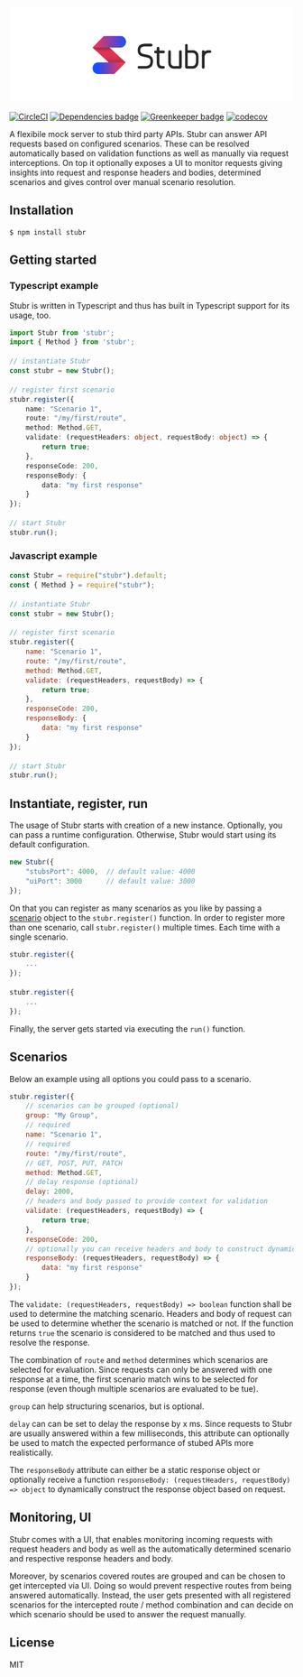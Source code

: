 <img src="./docs/logo-large.png"/>

[![CircleCI](https://circleci.com/gh/stubrjs/stubr/tree/master.svg?style=shield)](https://circleci.com/gh/stubrjs/stubr/tree/master)
[![Dependencies badge](https://david-dm.org/stubrjs/stubr.svg)](https://david-dm.org/stubrjs/stubr)
[![Greenkeeper badge](https://badges.greenkeeper.io/stubrjs/stubr.svg)](https://greenkeeper.io/)
[![codecov](https://codecov.io/gh/stubrjs/stubr/branch/master/graph/badge.svg)](https://codecov.io/gh/stubrjs/stubr)

A flexibile mock server to stub third party APIs. Stubr can answer API requests based on configured scenarios. These can be resolved automatically based on validation functions as well as manually via request interceptions. On top it optionally exposes a UI to monitor requests giving insights into request and response headers and bodies, determined scenarios and gives control over manual scenario resolution.

## Installation
```
$ npm install stubr
```

## Getting started

### Typescript example
Stubr is written in Typescript and thus has built in Typescript support for its usage, too.

```ts
import Stubr from 'stubr';
import { Method } from 'stubr';

// instantiate Stubr
const stubr = new Stubr();

// register first scenario
stubr.register({
	name: "Scenario 1",
	route: "/my/first/route",
	method: Method.GET,
	validate: (requestHeaders: object, requestBody: object) => {
		return true;
	},
	responseCode: 200,
	responseBody: {
		data: "my first response"
	}
});

// start Stubr
stubr.run();
```

### Javascript example
```js
const Stubr = require("stubr").default;
const { Method } = require("stubr");

// instantiate Stubr
const stubr = new Stubr();

// register first scenario
stubr.register({
	name: "Scenario 1",
	route: "/my/first/route",
	method: Method.GET,
	validate: (requestHeaders, requestBody) => {
		return true;
	},
	responseCode: 200,
	responseBody: {
		data: "my first response"
	}
});

// start Stubr
stubr.run();
```

## Instantiate, register, run
The usage of Stubr starts with creation of a new instance. Optionally, you can pass a runtime configuration. Otherwise, Stubr would start using its default configuration.

```js
new Stubr({
    "stubsPort": 4000,  // default value: 4000
    "uiPort": 3000      // default value: 3000
});
```

On that you can register as many scenarios as you like by passing a [scenario](#Scenario) object to the `stubr.register()` function. In order to register more than one scenario, call `stubr.register()` multiple times. Each time with a single scenario.

```js
stubr.register({
	...
});

stubr.register({
	...
});
```

Finally, the server gets started via executing the `run()` function.

## Scenarios
Below an example using all options you could pass to a scenario.
```js
stubr.register({
	// scenarios can be grouped (optional)
	group: "My Group",
	// required
	name: "Scenario 1",
	// required
	route: "/my/first/route", 
	// GET, POST, PUT, PATCH
	method: Method.GET,
	// delay response (optional)
	delay: 2000,
	// headers and body passed to provide context for validation
	validate: (requestHeaders, requestBody) => {
		return true;
	},
	responseCode: 200,
	// optionally you can receive headers and body to construct dynamic response based on request
	responseBody: (requestHeaders, requestBody) => {
		data: "my first response"
	}
});
```
The `validate: (requestHeaders, requestBody) => boolean` function shall be used to determine the matching scenario. Headers and body of request can be used to determine whether the scenario is matched or not. If the function returns `true` the scenario is considered to be matched and thus used to resolve the response. 

The combination of `route` and `method` determines which scenarios are selected for evaluation. Since requests can only be answered with one response at a time, the first scenario match wins to be selected for response (even though multiple scenarios are evaluated to be tue).

`group` can help structuring scenarios, but is optional.

`delay` can can be set to delay the response by x ms. Since requests to Stubr are usually answered within a few milliseconds, this attribute can optionally be used to match the expected performance of stubed APIs more realistically.

The `responseBody` attribute can either be a static response object or optionally receive a function `responseBody: (requestHeaders, requestBody) => object` to dynamically construct the response object based on request.

## Monitoring, UI

Stubr comes with a UI, that enables monitoring incoming requests with request headers and body as well as the automatically determined scenario and respective response headers and body.

Moreover, by scenarios covered routes are grouped and can be chosen to get intercepted via UI. Doing so would prevent respective routes from being answered automatically. Instead, the user gets presented with all registered scenarios for the intercepted route / method combination and can decide on which scenario should be used to answer the request manually.

## License
MIT